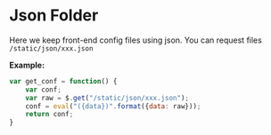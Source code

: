 # Json Folder

Here we keep front-end config files using json.
You can request files `/static/json/xxx.json`

**Example:**

```js
var get_conf = function() {
	var conf;
	var raw = $.get("/static/json/xxx.json");
	conf = eval("({data})".format({data: raw}));
	return conf;
}
```